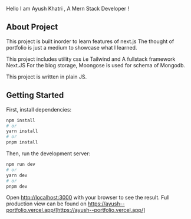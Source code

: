 Hello I am Ayush Khatri , A Mern Stack Developer !

## About Project

This project is built inorder to learn features of next.js
The thought of portfolio is just a medium to showcase what I learned.

This project includes utility css i.e Tailwind and A fullstack framework Next.JS
For the blog storage, Moongose is used for schema of Mongodb.

This project is written in plain JS.


## Getting Started

First, install dependencies:

```bash
npm install
# or
yarn install
# or
pnpm install
```

Then, run the development server:

```bash
npm run dev
# or
yarn dev
# or
pnpm dev
```

Open [http://localhost:3000](http://localhost:3000) with your browser to see the result.
Full production view can be found on https://ayush--portfolio.vercel.app/[https://ayush--portfolio.vercel.app/]


